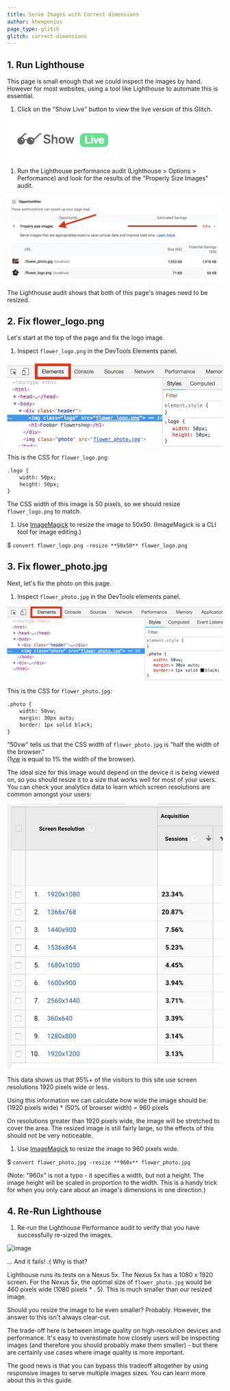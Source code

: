 ```yaml
---
title: Serve Images with Correct dimensions
author: khempenius
page_type: glitch
glitch: correct-dimensions
---
```


## 1. Run Lighthouse

This page is small enough that we could inspect the images by hand. However for
most websites, using a tool like Lighthouse to automate this is essential.

1. Click on the "Show Live" button to view the live version of this Glitch.

![image](./show-live.png)

1. Run the Lighthouse performance audit (Lighthouse > Options > Performance) and
look for the results of the "Properly Size Images" audit.

![image](./notfixed-properly-size-images.png)

The Lighthouse audit shows that both of this page's images need to be resized.

## 2. Fix flower_logo.png

Let's start at the top of the page and fix the logo image.

1. Inspect `flower_logo.png` in the DevTools Elements panel.

![image](./elements-panel-logo.png)

This is the CSS for `flower_logo.png`:

    .logo {
        width: 50px;
        height: 50px;
    }

The CSS width of this image is 50 pixels, so we should resize `flower_logo.png`
to match.

1. Use [ImageMagick](https://www.imagemagick.org) to resize the image to 50x50.
(ImageMagick is a CLI tool for image editing.)

$ `convert flower_logo.png -resize **50x50** flower_logo.png`

## 3. Fix flower_photo.jpg

Next, let's fix the photo on this page.

1. Inspect `flower_photo.jpg` in the DevTools elements panel.

![image](./elements-panel-photo.png)

This is the CSS for `flower_photo.jpg`:

    .photo {
        width: 50vw;
        margin: 30px auto;
        border: 1px solid black;
    }

"50vw" tells us that the CSS width of `flower_photo.jpg` is "half the width of
the browser."  
(1[vw](https://developer.mozilla.org/en-US/docs/Learn/CSS/Introduction_to_CSS/Values_and_units)
is equal to 1% the width of the browser).

The ideal size for this image would depend on the device it is being viewed on,
so you should resize it to a size that works well for most of your users. You
can check your analytics data to learn which screen resolutions are common
amongst your users:

![image](./screen-resolution.png)

This data shows us that 95%+ of the visitors to this site use screen resolutions
1920 pixels wide or less.

Using this information we can calculate how wide the image should be:  
(1920 pixels wide) * (50% of browser width) = 960 pixels

On resolutions greater than 1920 pixels wide, the image will be stretched to
cover the area. The resized image is still fairly large, so the effects of this
should not be very noticeable.

1. Use [ImageMagick](https://www.imagemagick.org) to resize the image to 960
pixels wide.

$ `convert flower_photo.jpg -resize **960x** flower_photo.jpg`

(Note: "960x" is not a typo - it specifies a width, but not a height. The image
height will be scaled in proportion to the width. This is a handy trick for when
you only care about an image's dimensions in one direction.)

## 4. Re-Run Lighthouse

1. Re-run the Lighthouse Performance audit to verify that you have successfully
re-sized the images.

![image](./fixed-properly-sized-images.png)

… And it fails! :( Why is that?

Lighthouse runs its tests on a Nexus 5x. The Nexus 5x has a 1080 x 1920 screen.
For the Nexus 5x, the optimal size of `flower_photo.jpg` would be 460 pixels
wide (1080 pixels * . 5). This is much smaller than our resized image.

Should you resize the image to be even smaller? Probably. However, the answer to
this isn't always clear-cut. 

The trade-off here is between image quality on high-resolution devices and
performance. It's easy to overestimate how closely users will be inspecting
images (and therefore you should probably make them smaller) - but there are
certainly use cases where image quality is more important.

The good news is that you can bypass this tradeoff altogether by using
responsive images to serve multiple images sizes. You can learn more about this
in this guide.